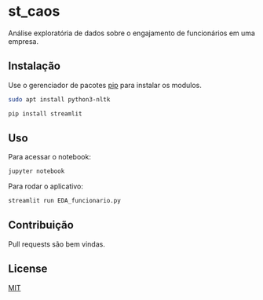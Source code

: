 # st_caos

Análise exploratória de dados sobre o engajamento de funcionários em uma empresa.

## Instalação 

Use o gerenciador de pacotes [pip](https://pip.pypa.io/en/stable/) para instalar os modulos.

```bash
sudo apt install python3-nltk
```

```bash
pip install streamlit
```

## Uso

Para acessar o notebook:
```bash
jupyter notebook
```

Para rodar o aplicativo:
```bash
streamlit run EDA_funcionario.py 
```

## Contribuição
Pull requests são bem vindas. 

## License
[MIT](https://choosealicense.com/licenses/mit/)
